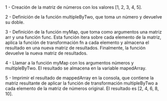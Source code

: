 1 - Creación de la matriz de números con los valores [1, 2, 3, 4, 5].

2 - Definición de la función multipleByTwo, que toma un número y devuelve su doble.

3 - Definición de la función myMap, que toma como argumentos una matriz arr y una función func. Esta función itera sobre cada elemento de la matriz, aplica la función de transformación fn a cada elemento y almacena el resultado en una nueva matriz de resultados. Finalmente, la función devuelve la nueva matriz de resultados.

4 - Llamar a la función myMap con los argumentos números y multipleByTwo. El resultado se almacena en la variable mapedArray.

5 - Imprimir el resultado de mappedArray en la consola, que contiene la matriz resultante de aplicar la función de transformación multipleByTwo a cada elemento de la matriz de números original. El resultado es [2, 4, 6, 8, 10].